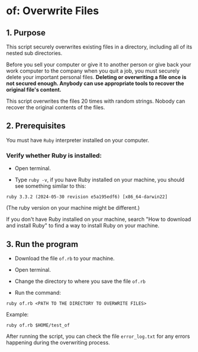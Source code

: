 # of: Overwrite Files

## 1. Purpose
This script securely overwrites existing files in a directory, including all of its nested sub directories.

Before you sell your computer or give it to another person or give back your work computer to the company when you quit a job, you must securely delete your important personal files. **Deleting or overwriting a file once is not secured enough. Anybody can use appropriate tools to recover the original file's content.**


This script overwrites the files 20 times with random strings. Nobody can recover the original contents of the files.

## 2. Prerequisites

You must have `Ruby` interpreter installed on your computer.

### Verify whether Ruby is installed:

- Open terminal.

- Type `ruby -v`, if you have Ruby installed on your machine, you should see something similar to this:
```
ruby 3.3.2 (2024-05-30 revision e5a195edf6) [x86_64-darwin22]
```


(The ruby version on your machine might be different.)


If you don't have Ruby installed on your machine, search "How to download and install Ruby" to find a way to install Ruby on your machine.

## 3. Run the program

- Download the file `of.rb` to your machine.

- Open terminal.

- Change the directory to where you save the file `of.rb`

- Run the command:
```
ruby of.rb <PATH TO THE DIRECTORY TO OVERWRITE FILES>
```

Example:

```
ruby of.rb $HOME/test_of
```


After running the script, you can check the file `error_log.txt` for any errors happening during the overwriting process.
